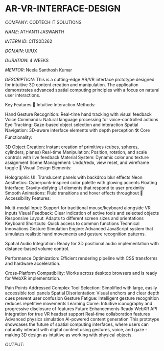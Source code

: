 # AR-VR-INTERFACE-DESIGN

*COMPANY*: CODTECH IT SOLUTIONS

*NAME*: ATHANTI JASWANTH

*INTERN ID*: CITS0D262

*DOMAIN*: UI/UX

*DURATION*: 4 WEEKS

*MENTOR*: Neela Santhosh Kumar

*DESCRIPTION*: This is a cutting-edge AR/VR interface prototype designed for intuitive 3D content creation and manipulation. The application demonstrates advanced spatial computing principles with a focus on natural user interactions.

Key Features
🎯 Intuitive Interaction Methods:

Hand Gesture Recognition: Real-time hand tracking with visual feedback
Voice Commands: Natural language processing for voice-controlled actions
Eye Tracking: Gaze-based object selection and interaction
Spatial Navigation: 3D-aware interface elements with depth perception
🛠️ Core Functionality:

3D Object Creation: Instant creation of primitives (cubes, spheres, cylinders, planes)
Real-time Manipulation: Position, rotation, and scale controls with live feedback
Material System: Dynamic color and texture assignment
Scene Management: Undo/redo, view reset, and wireframe toggle
🎨 Visual Design Elements:

Holographic UI: Translucent panels with backdrop blur effects
Neon Aesthetics: Cyberpunk-inspired color palette with glowing accents
Floating Interface: Gravity-defying UI elements that respond to user proximity
Smooth Animations: Fluid transitions and hover effects throughout
📱 Accessibility Features:

Multi-modal Input: Support for traditional mouse/keyboard alongside VR inputs
Visual Feedback: Clear indication of active tools and selected objects
Responsive Layout: Adapts to different screen sizes and orientations
Keyboard Shortcuts: Quick access to common functions
Technical Innovations
Gesture Simulation Engine: Advanced JavaScript system that simulates realistic hand movements and gesture recognition patterns.

Spatial Audio Integration: Ready for 3D positional audio implementation with distance-based volume control.

Performance Optimization: Efficient rendering pipeline with CSS transforms and hardware acceleration.

Cross-Platform Compatibility: Works across desktop browsers and is ready for WebXR implementation.

Pain Points Addressed
Complex Tool Selection: Simplified with large, easily accessible tool panels
Spatial Disorientation: Visual anchors and clear depth cues prevent user confusion
Gesture Fatigue: Intelligent gesture recognition reduces repetitive movements
Learning Curve: Intuitive iconography and progressive disclosure of features
Future Enhancements Ready
WebXR API integration for true VR headset support
Real-time collaboration features
Advanced physics simulation
AI-powered content generation
This prototype showcases the future of spatial computing interfaces, where users can naturally interact with digital content using gestures, voice, and gaze - making 3D design as intuitive as working with physical objects.

*OUTPUT*: 
